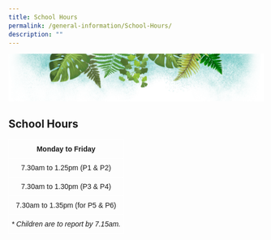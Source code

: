 ```yaml
---
title: School Hours
permalink: /general-information/School-Hours/
description: ""
---
```

![](/images/Banner.png)

School Hours
------------

<style type="text/css">
.tg  {border-collapse:collapse;border-spacing:0;}
.tg td{border-color:black;border-style:solid;border-width:1px;font-family:Arial, sans-serif;font-size:14px;
  overflow:hidden;padding:10px 5px;word-break:normal;}
.tg th{border-color:black;border-style:solid;border-width:1px;font-family:Arial, sans-serif;font-size:14px;
  font-weight:normal;overflow:hidden;padding:10px 5px;word-break:normal;}
.tg .tg-4r87{border-color:#ffffff;font-style:italic;text-align:center;vertical-align:top}
.tg .tg-8jgo{border-color:#ffffff;text-align:center;vertical-align:top}
.tg .tg-aw21{border-color:#ffffff;font-weight:bold;text-align:center;vertical-align:top}
</style>
<table class="tg">
<thead>
  <tr>
    <th class="tg-aw21">Monday to Friday</th>
  </tr>
</thead>
<tbody>
  <tr>
    <td class="tg-8jgo">7.30am to 1.25pm (P1 &amp; P2)</td>
  </tr>
  <tr>
    <td class="tg-8jgo">7.30am to 1.30pm (P3 &amp; P4)</td>
  </tr>
  <tr>
    <td class="tg-8jgo">7.30am to 1.35pm (for P5 &amp; P6)</td>
  </tr>
  <tr>
    <td class="tg-4r87">* Children are to report by 7.15am.</td>
  </tr>
</tbody>
</table>